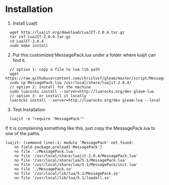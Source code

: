 # Installation

1) Install Luajit
```
  wget http://luajit.org/download/LuaJIT-2.0.4.tar.gz
  tar zxf LuaJIT-2.0.4.tar.gz
  cd LuaJIT-2.0.4
  sudo make install
```

2) Put this customized MessagePack.lua under a folder where luajit can find it.
```
  // option 1: copy a file to lua lib path
  wget https://raw.githubusercontent.com/chrislusf/gleam/master/script/MessagePack.lua
  sudo cp MessagePack.lua /usr/local/share/luajit-2.0.4/
  // option 2: install for the machine
  sudo luarocks install --server=http://luarocks.org/dev gleam-lua
  // option 3: or install it locally
  luarocks install --server=http://luarocks.org/dev gleam-lua --local
```

3) Test Installation
```
  luajit -e "require 'MessagePack'"
```
If it is complaining something like this, just copy the MessagePack.lua to one of the paths.
```
luajit: (command line):1: module 'MessagePack' not found:
	no field package.preload['MessagePack']
	no file './MessagePack.lua'
	no file '/usr/local/share/luajit-2.0.4/MessagePack.lua'
	no file '/usr/local/share/lua/5.1/MessagePack.lua'
	no file '/usr/local/share/lua/5.1/MessagePack/init.lua'
	no file './MessagePack.so'
	no file '/usr/local/lib/lua/5.1/MessagePack.so'
	no file '/usr/local/lib/lua/5.1/loadall.so'
```